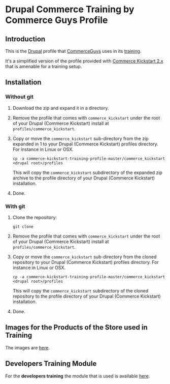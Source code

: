 # Drupal Commerce Training by Commerce Guys Profile

## Introduction

This is the [Drupal](https://drupal.org) profile that
[CommerceGuys](http://commerceguys.com) uses in its
[training](https://marketplace.commerceguys.com/training).

It's a simplified version of the profile provided with
[Commerce Kickstart 2.x](https://drupal.org/project/commerce_kickstart)
that is amenable for a training setup.

## Installation 

### Without git

 1. Download the zip and expand it in a directory.
 
 2. Remove the profile that comes with `commerce_kickstart`
    under the root of your Drupal (Commerce Kickstart) install at
    `profiles/commerce_kickstart`. 
    
 3. Copy or move the `commerce_kickstart` sub-directory from the zip
    expanded in 1 to your Drupal (Commerce Kickstart) profiles
    directory. For instance in Linux or OSX.
    
        cp -a commerce-kickstart-training-profile-master/commerce_kickstart <drupal root>/profiles
    
    This will copy the `commerce_kickstart` subdirectory of the
    expanded zip archive to the profile directory of your Drupal
    (Commerce Kickstart) installation.
    
 4. Done.
 
 
### With git
 
 1. Clone the repository:
        
        git clone 
        
 2. Remove the profile that comes with `commerce_kickstart`
    under the root of your Drupal (Commerce Kickstart) install at
    `profiles/commerce_kickstart`. 
    
 3. Copy or move the `commerce_kickstart` sub-directory from the
    cloned repository to your Drupal (Commerce Kickstart) profiles
    directory. For instance in Linux or OSX.
    
        cp -a commerce-kickstart-training-profile-master/commerce_kickstart <drupal root>/profiles
    
    This will copy the `commerce_kickstart` subdirectory of the
    cloned repository to the profile directory of your Drupal
    (Commerce Kickstart) installation.
    
 4. Done.
 
 ## Images for the Products of the Store used in Training
 
 The images are [here](https://github.com/perusio/cg-training-images).
 
 ## Developers Training Module
 
 For the **developers training** the module that is used is available
 [here](https://github.com/perusio/cg-training).
 
 
 
